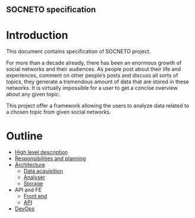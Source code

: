 SOCNETO specification
---

# Introduction

This document contains specification of SOCNETO project.

For more than a decade already, there has been an enormous growth of social networks and their audiences. As people post about their life and experiences, comment on other people’s posts and discuss all sorts of topics, they generate a tremendous amount of data that are stored in these networks. It is virtually impossible for a user to get a concise overview about any given topic.

This project offer a framework allowing the users to analyze data related to a chosen topic from given social networks.

# Outline

- [High level description](HighLevel.md)
- [Responsibilities and planning](ResponsibilitiesAndPlanning.md)
- [Architecture](Architecture.md)
  - [Data acquisition](DataAcquisition.md)
  - [Analyser](Analyser.md)
  - [Storage](Storage.md)
- API and FE
  - [Front end](FrontEnd.md)
  - [API](WebApi.md)
- [DevOps](DevOps.md)
